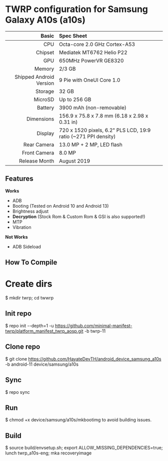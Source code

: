 TWRP configuration for Samsung Galaxy A10s (a10s)
================================================================
 
Basic   | Spec Sheet
-------:|:-------------------------
CPU     | Octa-core 2.0 GHz Cortex-A53
Chipset | Mediatek MT6762 Helio P22
GPU     | 650MHz PowerVR GE8320
Memory  | 2/3 GB
Shipped Android Version | 9 Pie with OneUI Core 1.0
Storage | 32 GB
MicroSD | Up to 256 GB
Battery | 3900 mAh (non-removable)
Dimensions | 156.9 x 75.8 x 7.8 mm (6.18 x 2.98 x 0.31 in)
Display | 720 x 1520 pixels, 6.2" PLS LCD, 19:9 ratio (~271 PPI density)
Rear Camera  | 13.0 MP + 2 MP, LED flash
Front Camera | 8.0 MP
Release Month | August 2019

## Features

**Works**

- ADB
- Booting (Tested on Android 10 and Android 13)
- Brightness adjust
- **Decryption** (Stock Rom & Custom Rom & GSI is also supported!)
- MTP
- Vibration

**Not Works**
- ADB Sideload

## How To Compile

# Create dirs
$ mkdir twrp; cd twwrp

## Init repo
$ repo init --depth=1 -u https://github.com/minimal-manifest-twrp/platform_manifest_twrp_aosp.git -b twrp-11

## Clone repo
$ git clone https://github.com/HayateDevTH/android_device_samsung_a10s -b android-11 device/samsung/a10s

## Sync
$ repo sync

## Run 
$ chmod +x device/samsung/a10s/mkbootimg to avoid building issues.

## Build
$ source build/envsetup.sh; export ALLOW_MISSING_DEPENDENCIES=true; lunch twrp_a10s-eng; mka recoveryimage
